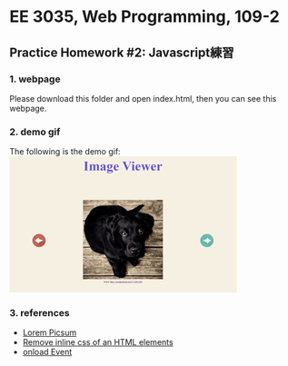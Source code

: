 # EE 3035, Web Programming, 109-2
## Practice Homework #2: Javascript練習
### 1. webpage 
Please download this folder and open index.html, then you can see this webpage.

### 2. demo gif
The following is the demo gif:\
![](./images/hw2_demo.gif)

### 3. references
* [Lorem Picsum](https://picsum.photos/)
* [Remove inline css of an HTML elements](https://stackoverflow.com/questions/14383668/remove-inline-css-of-an-html-elements)
* [onload Event](https://www.w3schools.com/jsref/event_onload.asp)